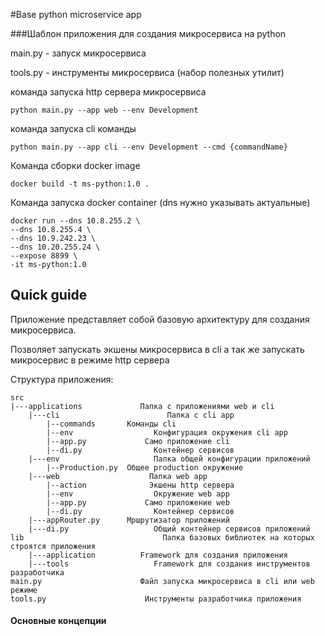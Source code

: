 #Base python microservice app

###Шаблон приложения для создания микросервиса на python

main.py - запуск микросервиса

tools.py - инструменты микросервиса (набор полезных утилит)

команда запуска http сервера микросервиса

````
python main.py --app web --env Development

````

команда запуска cli команды

````
python main.py --app cli --env Development --cmd {commandName}

````



Команда сборки docker image

````
docker build -t ms-python:1.0 .

````


Команда запуска docker container (dns нужно указывать актуальные)

````
docker run --dns 10.8.255.2 \
--dns 10.8.255.4 \
--dns 10.9.242.23 \
--dns 10.20.255.24 \
--expose 8899 \
-it ms-python:1.0

````

## Quick guide


Приложение представляет собой базовую архитектуру для создания микросервиса.

Позволяет запускать экшены микросервиса в cli 
а так же запускать микросервис в режиме http сервера 


Структура приложения:
```
src
|---applications             Папка с приложениями web и cli
    |---cli                        Папка с cli app
        |--commands       Команды cli
        |--env                  Конфигурация окружения cli app
        |--app.py             Само приложение cli
        |--di.py                Контейнер сервисов 
    |---env                     Папка общей конфигурации приложений
        |--Production.py  Общее production окружение
    |---web                    Папка web app
        |--action              Экшены http сервера
        |--env                  Окружение web app
        |--app.py             Само приложение web
        |--di.py                Контейнер сервисов 
    |---appRouter.py      Мршрутизатор приложений
    |---di.py                   Общий контейнер сервисов приложений
lib                               Папка базовых библиотек на которых строятся приложения
    |---application          Framework для создания приложения
    |---tools                   Framework для создания инструментов разработчика
main.py                      Файл запуска микросервиса в cli или web режиме
tools.py                      Инструменты разработчика приложения
```

#### Основные концепции

